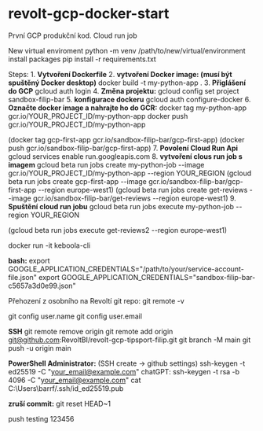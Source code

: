 # revolt-gcp-docker-start
První GCP produkční kod. Cloud run job



New virtual enviroment 
python -m venv /path/to/new/virtual/environment
install packages
pip install -r requirements.txt



Steps: 
1.
**Vytvoření Dockerfile** 
2. 
**vytvoření Docker image: (musí být spuštěný Docker desktop)**
docker build -t my-python-app .
3. 
**Přiglášení do GCP** 
gcloud auth login
4. 
**Změna projektu:**
gcloud config set project sandbox-filip-bar
5. 
**konfigurace dockeru**
gcloud auth configure-docker
6. 
**Označte docker image a nahrajte ho do GCR:** 
docker tag my-python-app gcr.io/YOUR_PROJECT_ID/my-python-app
docker push gcr.io/YOUR_PROJECT_ID/my-python-app

(docker tag gcp-first-app gcr.io/sandbox-filip-bar/gcp-first-app)
(docker push gcr.io/sandbox-filip-bar/gcp-first-app)
7. 
**Povolení Cloud Run Api**
gcloud services enable run.googleapis.com
8. 
**vytvoření clous run job s imagem**
gcloud beta run jobs create my-python-job --image gcr.io/YOUR_PROJECT_ID/my-python-app --region YOUR_REGION
(gcloud beta run jobs create gcp-first-app --image gcr.io/sandbox-filip-bar/gcp-first-app --region europe-west1)
(gcloud beta run jobs create get-reviews --image gcr.io/sandbox-filip-bar/get-reviews --region europe-west1)
9.
**Spuštění cloud run jobu**
gcloud beta run jobs execute my-python-job --region YOUR_REGION

(gcloud beta run jobs execute get-reviews2 --region europe-west1)



docker run -it keboola-cli

**bash:**
export GOOGLE_APPLICATION_CREDENTIALS="/path/to/your/service-account-file.json"
export GOOGLE_APPLICATION_CREDENTIALS="sandbox-filip-bar-c5657a3d0e99.json"



Přehození z osobního na Revoltí git repo: 
git remote -v

git config user.name
git config user.email


**SSH**
git remote remove origin 
git remote add origin git@github.com:RevoltBI/revolt-gcp-tipsport-filip.git
git branch -M main
git push -u origin main


**PowerShell Administrator:**  (SSH create -> github settings)
ssh-keygen -t ed25519 -C "your_email@example.com"
chatGPT:  ssh-keygen -t rsa -b 4096 -C "your_email@example.com"
cat  C:\Users\barrf/.ssh/id_ed25519.pub

**zruší commit:**
git reset HEAD~1


push testing 123456
